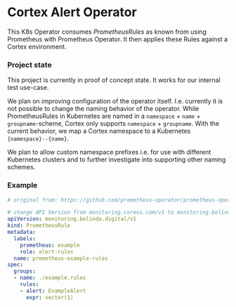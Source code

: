 # Cortex Alert Operator

This K8s Operator consumes _PrometheusRules_ as known from using Prometheus with Prometheus Operator.
It then applies these Rules against a Cortex environment.


### Project state

This project is currently in proof of concept state.
It works for our internal test use-case.

We plan on improving configuration of the operator itself.
I.e. currently it is not possible to change the naming behavior of the operator.
While PrometheusRules in Kubernetes are named in a `namespace` + `name` + `groupname`-scheme,
Cortex only supports `namespace` + `groupname`.
With the current behavior, we map a Cortex namespace to a Kubernetes `{namespace}--{name}`.

We plan to allow custom namespace prefixes i.e. for use with different Kubernetes clusters
and to further investigate into supporting other naming schemes.

### Example
```yaml
# original from: https://github.com/prometheus-operator/prometheus-operator/blob/master/Documentation/user-guides/alerting.md

# change API Version from monitoring.coreos.com/v1 to monitoring.bolinda.digital/v1
apiVersion: monitoring.bolinda.digital/v1
kind: PrometheusRule
metadata:
  labels:
    prometheus: example
    role: alert-rules
  name: prometheus-example-rules
spec:
  groups:
  - name: ./example.rules
    rules:
    - alert: ExampleAlert
      expr: vector(1)
```
